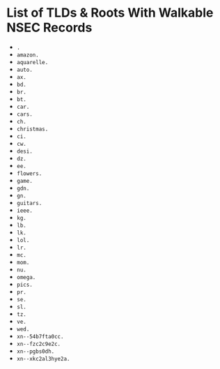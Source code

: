 # List of TLDs & Roots With Walkable NSEC Records

* `.`
* `amazon.`
* `aquarelle.`
* `auto.`
* `ax.`
* `bd.`
* `br.`
* `bt.`
* `car.`
* `cars.`
* `ch.`
* `christmas.`
* `ci.`
* `cw.`
* `desi.`
* `dz.`
* `ee.`
* `flowers.`
* `game.`
* `gdn.`
* `gn.`
* `guitars.`
* `ieee.`
* `kg.`
* `lb.`
* `lk.`
* `lol.`
* `lr.`
* `mc.`
* `mom.`
* `nu.`
* `omega.`
* `pics.`
* `pr.`
* `se.`
* `sl.`
* `tz.`
* `ve.`
* `wed.`
* `xn--54b7fta0cc.`
* `xn--fzc2c9e2c.`
* `xn--pgbs0dh.`
* `xn--xkc2al3hye2a.`
